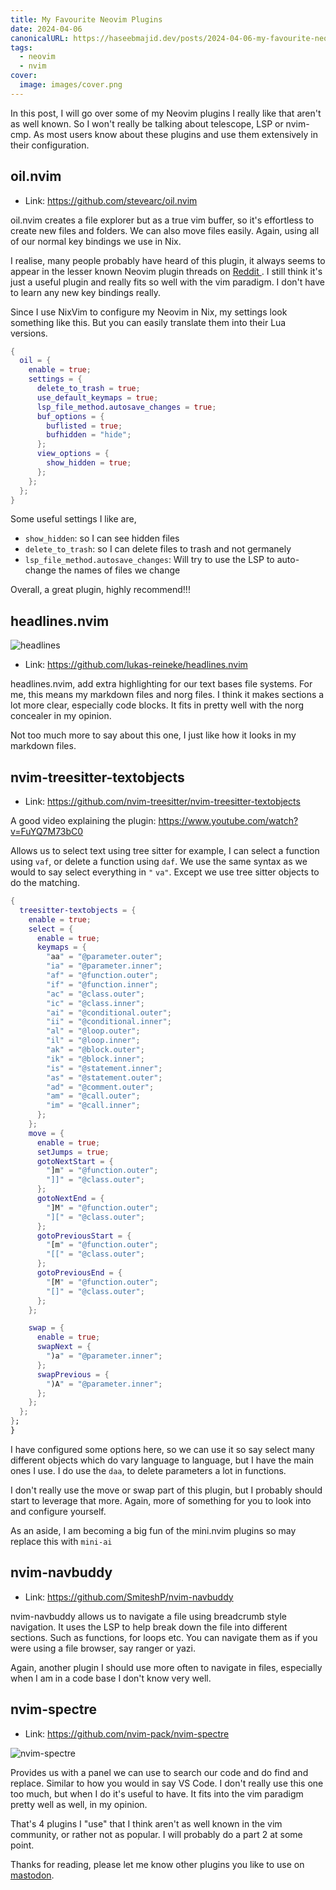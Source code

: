 ```yaml
---
title: My Favourite Neovim Plugins
date: 2024-04-06
canonicalURL: https://haseebmajid.dev/posts/2024-04-06-my-favourite-neovim-plugins
tags:
  - neovim
  - nvim
cover:
  image: images/cover.png
---
```


In this post, I will go over some of my Neovim plugins I really like that aren't as well known. So I won't really be
talking about telescope, LSP or nvim-cmp. As most users know about these plugins and use them extensively in their
configuration.


## oil.nvim

- Link: https://github.com/stevearc/oil.nvim

oil.nvim creates a file explorer but as a true vim buffer, so it's effortless to create new files and folders. We
can also move files easily. Again, using all of our normal key bindings we use in Nix.

I realise, many people probably have heard of this plugin, it always seems to appear in the lesser known Neovim
plugin threads on [ Reddit ](https://old.reddit.com/r/neovim/comments/1asmozy/what_are_your_favorite_plugins_currently/).
I still think it's just a useful plugin and really fits so well with the vim paradigm. I don't have to learn any new
key bindings really.

Since I use NixVim to configure my Neovim in Nix, my settings look something like this. But you can easily translate
them into their Lua versions.

```nix
{
  oil = {
    enable = true;
    settings = {
      delete_to_trash = true;
      use_default_keymaps = true;
      lsp_file_method.autosave_changes = true;
      buf_options = {
        buflisted = true;
        bufhidden = "hide";
      };
      view_options = {
        show_hidden = true;
      };
    };
  };
}
```

Some useful settings I like are,

- `show_hidden`: so I can see hidden files
- `delete_to_trash`: so I can delete files to trash and not germanely
- `lsp_file_method.autosave_changes`: Will try to use the LSP to auto-change the names of files we change

Overall, a great plugin, highly recommend!!!


## headlines.nvim

![headlines](./images/headlines.png)

- Link: https://github.com/lukas-reineke/headlines.nvim

headlines.nvim, add extra highlighting for our text bases file systems. For me, this means my markdown files and norg
files. I think it makes sections a lot more clear, especially code blocks. It fits in pretty well with the norg concealer
in my opinion.

Not too much more to say about this one, I just like how it looks in my markdown files.


## nvim-treesitter-textobjects

- Link: https://github.com/nvim-treesitter/nvim-treesitter-textobjects

A good video explaining the plugin: https://www.youtube.com/watch?v=FuYQ7M73bC0

Allows us to select text using tree sitter for example, I can select a function using `vaf`, or delete a function using
`daf`. We use the same syntax as we would to say select everything in `"` `va"`. Except we use tree sitter objects to do
the matching.

```nix
{
  treesitter-textobjects = {
    enable = true;
    select = {
      enable = true;
      keymaps = {
        "aa" = "@parameter.outer";
        "ia" = "@parameter.inner";
        "af" = "@function.outer";
        "if" = "@function.inner";
        "ac" = "@class.outer";
        "ic" = "@class.inner";
        "ai" = "@conditional.outer";
        "ii" = "@conditional.inner";
        "al" = "@loop.outer";
        "il" = "@loop.inner";
        "ak" = "@block.outer";
        "ik" = "@block.inner";
        "is" = "@statement.inner";
        "as" = "@statement.outer";
        "ad" = "@comment.outer";
        "am" = "@call.outer";
        "im" = "@call.inner";
      };
    };
    move = {
      enable = true;
      setJumps = true;
      gotoNextStart = {
        "]m" = "@function.outer";
        "]]" = "@class.outer";
      };
      gotoNextEnd = {
        "]M" = "@function.outer";
        "][" = "@class.outer";
      };
      gotoPreviousStart = {
        "[m" = "@function.outer";
        "[[" = "@class.outer";
      };
      gotoPreviousEnd = {
        "[M" = "@function.outer";
        "[]" = "@class.outer";
      };
    };

    swap = {
      enable = true;
      swapNext = {
        ")a" = "@parameter.inner";
      };
      swapPrevious = {
        ")A" = "@parameter.inner";
      };
    };
  };
};
}
```

I have configured some options here, so we can use it so say select many different objects which do vary language
to language, but I have the main ones I use. I do use the `daa`, to delete parameters a lot in functions.

I don't really use the move or swap part of this plugin, but I probably should start to leverage that more.
Again, more of something for you to look into and configure yourself.

As an aside, I am becoming a big fun of the mini.nvim plugins so may replace this with `mini-ai`


## nvim-navbuddy

- Link: https://github.com/SmiteshP/nvim-navbuddy

nvim-navbuddy allows us to navigate a file using breadcrumb style navigation. It uses the LSP to help break down
the file into different sections. Such as functions, for loops etc. You can navigate them as if you were using
a file browser, say ranger or yazi.

Again, another plugin I should use more often to navigate in files, especially when I am in a code base I don't know
very well.


## nvim-spectre

- Link: https://github.com/nvim-pack/nvim-spectre

![nvim-spectre](https://github.com/windwp/nvim-spectre/wiki/assets/demospectre.gif)

Provides us with a panel we can use to search our code and do find and replace. Similar to how you would in say VS Code.
I don't really use this one too much, but when I do it's useful to have. It fits into the vim paradigm pretty well as
well, in my opinion.


That's 4 plugins I "use" that I think aren't as well known in the vim community, or rather not as popular. I will probably
do a part 2 at some point.

Thanks for reading, please let me know other plugins you like to use on [mastodon](https://hachyderm.io/@majiy00).


